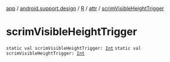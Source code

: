 [app](../../../index.md) / [android.support.design](../../index.md) / [R](../index.md) / [attr](index.md) / [scrimVisibleHeightTrigger](./scrim-visible-height-trigger.md)

# scrimVisibleHeightTrigger

`static val scrimVisibleHeightTrigger: `[`Int`](https://kotlinlang.org/api/latest/jvm/stdlib/kotlin/-int/index.html)
`static val scrimVisibleHeightTrigger: `[`Int`](https://kotlinlang.org/api/latest/jvm/stdlib/kotlin/-int/index.html)